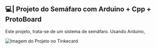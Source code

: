 ## 💻| Projeto do Semáfaro com Arduino + Cpp + ProtoBoard

  Este projeto, trata-se de um sistema de semáfaro. Usando Arduino, 

![Imagem do Projeto no Tinkecard](https://github.com/user-attachments/assets/49206bc0-7cde-4ada-b7f5-ab6e50eed3be)
